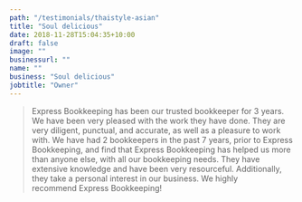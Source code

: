 ```yaml
---
path: "/testimonials/thaistyle-asian"
title: "Soul delicious"
date: 2018-11-28T15:04:35+10:00
draft: false
image: ""
businessurl: ""
name: ""
business: "Soul delicious"
jobtitle: "Owner"
---
```


> Express Bookkeeping has been our trusted bookkeeper for 3 years. We have been very pleased with the work they have done. They are very diligent, punctual, and accurate, as well as a pleasure to work with. We have had 2 bookkeepers in the past 7 years, prior to Express Bookkeeping, and find that Express Bookkeeping has helped us more than anyone else, with all our bookkeeping needs. They have extensive knowledge and have been very resourceful. Additionally, they take a personal interest in our business. We highly recommend Express Bookkeeping!
